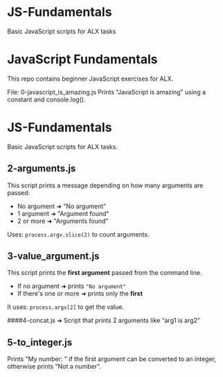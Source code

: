 # JS-Fundamentals
Basic JavaScript scripts for ALX tasks
# JavaScript Fundamentals

This repo contains beginner JavaScript exercises for ALX.

File: 0-javascript_is_amazing.js
Prints "JavaScript is amazing" using a constant and console.log().
# JS-Fundamentals

Basic JavaScript scripts for ALX tasks.

## 2-arguments.js

This script prints a message depending on how many arguments are passed:

- No argument ➜ "No argument"
- 1 argument ➜ "Argument found"
- 2 or more ➜ "Arguments found"

Uses: `process.argv.slice(2)` to count arguments.

## 3-value_argument.js

This script prints the **first argument** passed from the command line.

- If no argument ➜ prints `"No argument"`
- If there's one or more ➜ prints only the **first**

It uses: `process.argv[2]` to get the value.

####4-concat.js ➜ Script that prints 2 arguments like “arg1 is arg2”

## 5-to_integer.js

Prints "My number: <number>" if the first argument can be converted to an integer, otherwise prints "Not a number".

